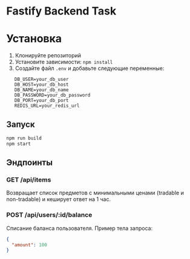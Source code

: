 # Fastify Backend Task

# Установка

1. Клонируйте репозиторий
2. Установите зависимости: `npm install`
3. Создайте файл `.env` и добавьте следующие переменные:
```
   DB_USER=your_db_user
   DB_HOST=your_db_host
   DB_NAME=your_db_name
   DB_PASSWORD=your_db_password
   DB_PORT=your_db_port
   REDIS_URL=your_redis_url
```

## Запуск
```bash
npm run build
npm start
```

## Эндпоинты

### GET /api/items

Возвращает список предметов с минимальными ценами (tradable и non-tradable) и кеширует ответ на 1 час.

### POST /api/users/:id/balance

Списание баланса пользователя. Пример тела запроса:

```json
{
  "amount": 100
}
